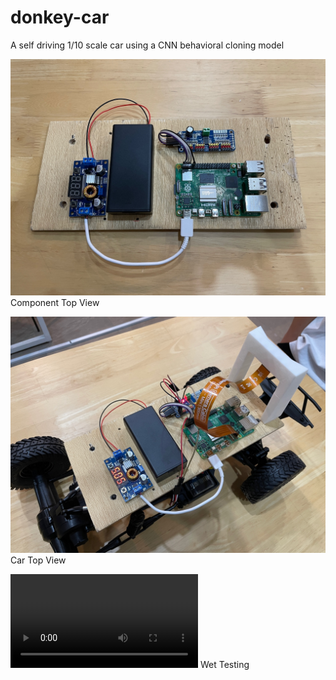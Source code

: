 # donkey-car
A self driving 1/10 scale car using a CNN behavioral cloning model

![Component Top View](https://github.com/LuckyYoon/donkey-car/blob/main/images/component_topview.jpg)
Component Top View

![Car Top View](https://github.com/LuckyYoon/donkey-car/blob/main/images/car_topview.jpeg)
Car Top View

![Wet Testing](https://github.com/LuckyYoon/donkey-car/blob/main/images/wet_testing.mp4)
Wet Testing
